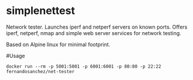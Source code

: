 # simplenettest

Network tester. Launches iperf and netperf servers on known ports. Offers iperf, netperf, nmap and simple web server services for network testing.

Based on Alpine linux for minimal footprint.

#Usage

``` docker run --rm -p 5001:5001 -p 6001:6001 -p 80:80 -p 22:22 fernandosanchez/net-tester ```
